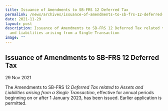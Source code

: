 ```yaml
---
title: Issuance of Amendments to SB-FRS 12 Deferred Tax
permalink: /news/archives/issuance-of-amendments-to-sb-frs-12-deferred-tax/
date: 2021-11-29
layout: post
description: Issuance of Amendments to SB-FRS 12 Deferred Tax related to Assets
  and Liabilities arising from a Single Transaction
image: ""
---
```

Issuance of Amendments to SB-FRS 12 Deferred Tax
--------------------------------------------------------------------------------------------------------------------

29 Nov 2021

The Amendments to SB-FRS 12 _Deferred Tax related to Assets and Liabilities arising from a Single Transaction_, effective for annual periods beginning on or after 1 January 2023, has been issued. Earlier application is permitted.